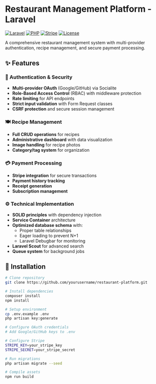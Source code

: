 # Restaurant Management Platform - Laravel

[![Laravel](https://img.shields.io/badge/Laravel-10.x-FF2D20?logo=laravel)](https://laravel.com)
[![PHP](https://img.shields.io/badge/PHP-8.1+-777BB4?logo=php)](https://php.net)
[![Stripe](https://img.shields.io/badge/Stripe-Payment_Gateway-008CDD?logo=stripe)](https://stripe.com)
[![License](https://img.shields.io/badge/License-MIT-blue.svg)](LICENSE)

A comprehensive restaurant management system with multi-provider authentication, recipe management, and secure payment processing.

## ✨ Features

### 🔐 Authentication & Security
- **Multi-provider OAuth** (Google/GitHub) via Socialite
- **Role-Based Access Control** (RBAC) with middleware protection
- **Rate limiting** for API endpoints
- **Strict input validation** with Form Request classes
- **CSRF protection** and secure session management

### 🍽️ Recipe Management
- **Full CRUD operations** for recipes
- **Administrative dashboard** with data visualization
- **Image handling** for recipe photos
- **Category/tag system** for organization

### 💳 Payment Processing
- **Stripe integration** for secure transactions
- **Payment history tracking**
- **Receipt generation**
- **Subscription management**

### ⚙️ Technical Implementation
- **SOLID principles** with dependency injection
- **Service Container** architecture
- **Optimized database schema** with:
  - Proper table relationships
  - Eager loading to prevent N+1
  - Laravel Debugbar for monitoring
- **Laravel Scout** for advanced search
- **Queue system** for background jobs

## 🚀 Installation

```bash
# Clone repository
git clone https://github.com/yourusername/restaurant-platform.git

# Install dependencies
composer install
npm install

# Setup environment
cp .env.example .env
php artisan key:generate

# Configure OAuth credentials
# Add Google/GitHub keys to .env

# Configure Stripe
STRIPE_KEY=your_stripe_key
STRIPE_SECRET=your_stripe_secret

# Run migrations
php artisan migrate --seed

# Compile assets
npm run build
